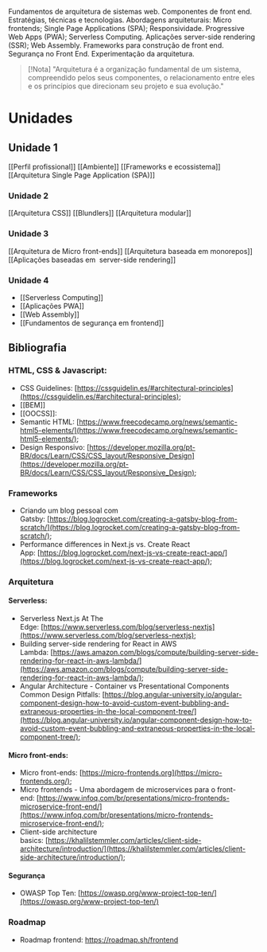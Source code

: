 Fundamentos de arquitetura de sistemas web. Componentes de front end. Estratégias, técnicas e tecnologias. Abordagens arquiteturais: Micro frontends; Single Page Applications (SPA); Responsividade. Progressive Web Apps (PWA); Serverless Computing. Aplicações server-side rendering (SSR); Web Assembly. Frameworks para construção de front end. Segurança no Front End. Experimentação da arquitetura.

> [!Nota]
>  "Arquitetura é a organização fundamental de um sistema, compreendido pelos seus componentes, o relacionamento entre eles e os princípios que direcionam seu projeto e sua evolução."

# Unidades

## Unidade 1
[[Perfil profissional]]
[[Ambiente]]
[[Frameworks e ecossistema]]
[[Arquitetura Single Page Application (SPA)]]

### Unidade 2
[[Arquitetura CSS]]
[[Blundlers]]
[[Arquitetura modular]]

### Unidade 3
[[Arquitetura de Micro front-ends]]
[[Arquitetura baseada em monorepos]]
[[Aplicações baseadas em  server-side rendering]]

### Unidade 4
- [[Serverless Computing]]
- [[Aplicações PWA]]
- [[Web Assembly]]
- [[Fundamentos de segurança em frontend]]

## **Bibliografia** 

### HTML, CSS & Javascript:

- CSS Guidelines: [https://cssguidelin.es/#architectural-principles](https://cssguidelin.es/#architectural-principles);
- [[BEM]]
- [[OOCSS]]:
- Semantic HTML: [https://www.freecodecamp.org/news/semantic-html5-elements/](https://www.freecodecamp.org/news/semantic-html5-elements/);
- Design Responsivo: [https://developer.mozilla.org/pt-BR/docs/Learn/CSS/CSS_layout/Responsive_Design](https://developer.mozilla.org/pt-BR/docs/Learn/CSS/CSS_layout/Responsive_Design);

### Frameworks

- Criando um blog pessoal com Gatsby: [https://blog.logrocket.com/creating-a-gatsby-blog-from-scratch/](https://blog.logrocket.com/creating-a-gatsby-blog-from-scratch/);
- Performance differences in Next.js vs. Create React App: [https://blog.logrocket.com/next-js-vs-create-react-app/](https://blog.logrocket.com/next-js-vs-create-react-app/);

### Arquitetura

#### Serverless:
-  Serverless Next.js At The Edge: [https://www.serverless.com/blog/serverless-nextjs](https://www.serverless.com/blog/serverless-nextjs);
- Building server-side rendering for React in AWS Lambda: [https://aws.amazon.com/blogs/compute/building-server-side-rendering-for-react-in-aws-lambda/](https://aws.amazon.com/blogs/compute/building-server-side-rendering-for-react-in-aws-lambda/);
- Angular Architecture - Container vs Presentational Components Common Design Pitfalls: [https://blog.angular-university.io/angular-component-design-how-to-avoid-custom-event-bubbling-and-extraneous-properties-in-the-local-component-tree/](https://blog.angular-university.io/angular-component-design-how-to-avoid-custom-event-bubbling-and-extraneous-properties-in-the-local-component-tree/);
    
#### Micro front-ends:
- Micro front-ends: [https://micro-frontends.org](https://micro-frontends.org/);
- Micro frontends - Uma abordagem de microservices para o front-end: [https://www.infoq.com/br/presentations/micro-frontends-microservice-front-end/](https://www.infoq.com/br/presentations/micro-frontends-microservice-front-end/);
- Client-side architecture basics: [https://khalilstemmler.com/articles/client-side-architecture/introduction/](https://khalilstemmler.com/articles/client-side-architecture/introduction/);

#### Segurança
- OWASP Top Ten: [https://owasp.org/www-project-top-ten/](https://owasp.org/www-project-top-ten/)


### Roadmap
* Roadmap frontend: https://roadmap.sh/frontend